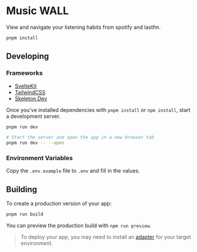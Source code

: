 # Music WALL

View and navigate your listening habits from spotify and lastfm.

```bash
pnpm install
```

## Developing

### Frameworks

- [SvelteKit](https://kit.svelte.dev/)
- [TailwindCSS](https://tailwindcss.com/)
- [Skeleton Dev](https://www.skeleton.dev/)

Once you've installed dependencies with `pnpm install` or `npm install`, start a development server.

```bash
pnpm run dev

# Start the server and open the app in a new browser tab
pnpm run dev -- --open
```

### Environment Variables

Copy the `.env.example` file to `.env` and fill in the values.


## Building

To create a production version of your app:

```bash
pnpm run build
```

You can preview the production build with `npm run preview`.

> To deploy your app, you may need to install an [adapter](https://kit.svelte.dev/docs/adapters) for your target environment.
